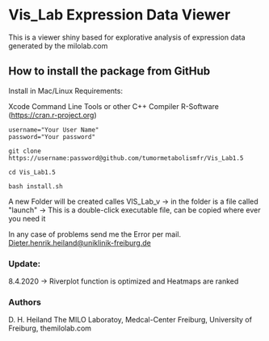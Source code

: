 # Vis_Lab Expression Data Viewer


This is a viewer shiny based for explorative analysis of expression data generated by the milolab.com



## How to install the package from GitHub

Install in Mac/Linux
Requirements: 

Xcode Command Line Tools or other C++ Compiler
R-Software (https://cran.r-project.org)

```
username="Your User Name"
password="Your password"

git clone https://username:password@github.com/tumormetabolismfr/Vis_Lab1.5

cd Vis_Lab1.5

bash install.sh

```
A new Folder will be created calles VIS_Lab_v
-> in the folder is a file called "launch"
-> This is a double-click executable file, can be copied where ever you need it

In any case of problems send me the Error per mail.
Dieter.henrik.heiland@uniklinik-freiburg.de


### Update:

8.4.2020 -> Riverplot function is optimized and Heatmaps are ranked


### Authors

D. H. Heiland  The MILO Laboratoy, Medcal-Center Freiburg, University of Freiburg, themilolab.com

